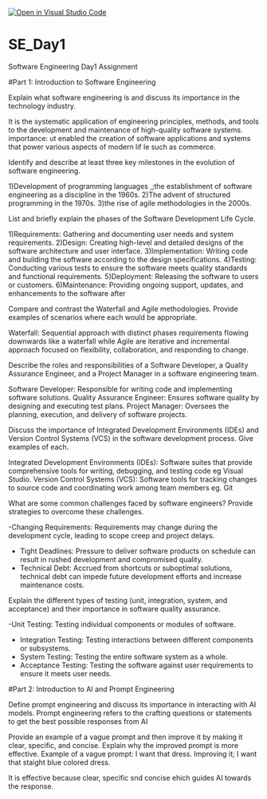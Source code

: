 [![Open in Visual Studio Code](https://classroom.github.com/assets/open-in-vscode-2e0aaae1b6195c2367325f4f02e2d04e9abb55f0b24a779b69b11b9e10269abc.svg)](https://classroom.github.com/online_ide?assignment_repo_id=15578469&assignment_repo_type=AssignmentRepo)
# SE_Day1
Software Engineering Day1 Assignment

#Part 1: Introduction to Software Engineering

 Explain what software engineering is and discuss its importance in the technology industry.

 It is the systematic application of engineering principles, methods, and tools to the development and maintenance of high-quality software systems.
 importance: ut enabled the creation of software applications and systems that power various aspects of modern lif le such as commerce.

Identify and describe at least three key milestones in the evolution of software engineering.

  1)Development of programming languages ,;the establishment of software engineering as a discipline in the 1960s.
  2)The advent of structured programming in the 1970s.
  3)the rise of agile methodologies in the 2000s.


List and briefly explain the phases of the Software Development Life Cycle.

 1)Requirements: Gathering and documenting user needs and system requirements.
2)Design: Creating high-level and detailed designs of the software architecture and user 
interface.
3)Implementation: Writing code and building the software according to the design specifications.
4)Testing: Conducting various tests to ensure the software meets quality standards and functional requirements.
5)Deployment: Releasing the software to users or customers.
6)Maintenance: Providing ongoing support, updates, and enhancements to the software after


Compare and contrast the Waterfall and Agile methodologies. Provide examples of scenarios where each would be appropriate.

Waterfall: Sequential approach with distinct phases requirements flowing downwards like a waterfall while Agile are iterative and incremental approach focused on flexibility, collaboration, and responding to change.

Describe the roles and responsibilities of a Software Developer, a Quality Assurance Engineer, and a Project Manager in a software engineering team.

  Software Developer: Responsible for writing code and implementing software solutions.
  Quality Assurance Engineer: Ensures software quality by designing and executing test plans. 
  Project Manager: Oversees the planning, execution, and delivery of software projects.


Discuss the importance of Integrated Development Environments (IDEs) and Version Control Systems (VCS) in the software development process. Give examples of each.

  Integrated Development Environments (IDEs): Software suites that provide comprehensive tools for writing, debugging, and testing code eg Visual Studio.
  Version Control Systems (VCS): Software tools for tracking changes to source code and coordinating work among team members eg. Git


What are some common challenges faced by software engineers? Provide strategies to overcome these challenges.

  -Changing Requirements: Requirements may change during the development cycle, leading to scope creep and project delays.
 - Tight Deadlines: Pressure to deliver software products on schedule can result in rushed development and compromised quality.
 - Technical Debt: Accrued from shortcuts or suboptimal solutions, technical debt can 
impede future development efforts and increase maintenance costs.

Explain the different types of testing (unit, integration, system, and acceptance) and their importance in software quality assurance.

  -Unit Testing: Testing individual components or modules of software.
- Integration Testing: Testing interactions between different components or subsystems.
 - System Testing: Testing the entire software system as a whole.
 - Acceptance Testing: Testing the software against user requirements to ensure it meets user needs.


#Part 2: Introduction to AI and Prompt Engineering


Define prompt engineering and discuss its importance in interacting with AI models.
 Prompt engineering refers to the  crafting questions or statements to get the best 
possible responses from AI





Provide an example of a vague prompt and then improve it by making it clear, specific, and concise. Explain why the improved prompt is more effective.
Example of a vague prompt: I want that dress.
Improving it; I want that staight blue colored dress. 

 It is effective because clear, specific snd concise ehich guides AI towards the response.
